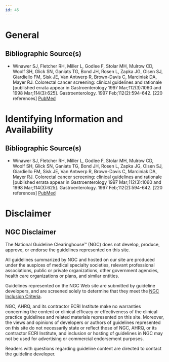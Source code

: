 ```yaml
---
id: 45
---
```


# General

## Bibliographic Source(s)

- Winawer SJ, Fletcher RH, Miller L, Godlee F, Stolar MH, Mulrow CD, Woolf SH, Glick SN, Ganiats TG, Bond JH, Rosen L, Zapka JG, Olsen SJ, Giardiello FM, Sisk JE, Van Antwerp R, Brown-Davis C, Marciniak DA, Mayer RJ. Colorectal cancer screening: clinical guidelines and rationale [published errata appear in Gastroenterology 1997 Mar;112(3):1060 and 1998 Mar;114(3):625]. Gastroenterology. 1997 Feb;112(2):594-642. [220 references] [ PubMed ](http://www.ncbi.nlm.nih.gov/entrez/query.fcgi?cmd=Retrieve&db=pubmed&dopt=Abstract&list_uids=9024315)

# Identifying Information and Availability

## Bibliographic Source(s)

- Winawer SJ, Fletcher RH, Miller L, Godlee F, Stolar MH, Mulrow CD, Woolf SH, Glick SN, Ganiats TG, Bond JH, Rosen L, Zapka JG, Olsen SJ, Giardiello FM, Sisk JE, Van Antwerp R, Brown-Davis C, Marciniak DA, Mayer RJ. Colorectal cancer screening: clinical guidelines and rationale [published errata appear in Gastroenterology 1997 Mar;112(3):1060 and 1998 Mar;114(3):625]. Gastroenterology. 1997 Feb;112(2):594-642. [220 references] [ PubMed ](http://www.ncbi.nlm.nih.gov/entrez/query.fcgi?cmd=Retrieve&db=pubmed&dopt=Abstract&list_uids=9024315)

# Disclaimer

## NGC Disclaimer

The National Guideline Clearinghouse™ (NGC) does not develop, produce, approve, or endorse the guidelines represented on this site.

All guidelines summarized by NGC and hosted on our site are produced under the auspices of medical specialty societies, relevant professional associations, public or private organizations, other government agencies, health care organizations or plans, and similar entities.

Guidelines represented on the NGC Web site are submitted by guideline developers, and are screened solely to determine that they meet the [NGC Inclusion Criteria](/help-and-about/summaries/inclusion-criteria).

NGC, AHRQ, and its contractor ECRI Institute make no warranties concerning the content or clinical efficacy or effectiveness of the clinical practice guidelines and related materials represented on this site. Moreover, the views and opinions of developers or authors of guidelines represented on this site do not necessarily state or reflect those of NGC, AHRQ, or its contractor ECRI Institute, and inclusion or hosting of guidelines in NGC may not be used for advertising or commercial endorsement purposes.

Readers with questions regarding guideline content are directed to contact the guideline developer.

